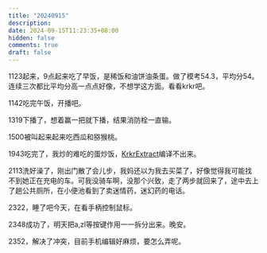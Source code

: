 ```yaml
---
title: "20240915"
description: 
date: 2024-09-15T11:23:35+08:00
hidden: false
comments: true
draft: false
---
```

1123起来，9点起来吃了早饭，是稀饭和油饼油条蛋。做了模考54.3，平均分54。连续三次都比平均分高一点点好像，不想学这方面。看看krkr吧。

1142吃完午饭，开播吧。

1319下播了，想着赢一把就下播，结果消防栓一直输。

1500被叫起来起来吃西瓜和猕猴桃。

1943吃完了，我炒的难吃的蛋炒饭，[KrkrExtract](https://github.com/xmoezzz/KrkrExtract)编译不出来。

2113洗好澡了，刚出门散了会儿步，我妈还以为我去买菜了，好像觉得我可能找不到她正在充电的车。可我没骑车啊，没那个兴致，走了两步就回来了，途中去上了趟公共厕所，在小便池看到了卖迷情药，迷幻药的电话。

2322，睡了吧今天，在看手柄控制鼠标。

2348成功了，明天把a,zl等按键作用一一拆分出来。晚安。

2352，解决了冲突，目前手机编辑好麻烦，要怎么弄呢。
